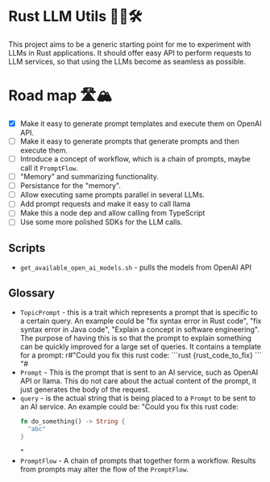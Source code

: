 # Rust LLM Utils 🦀🤖🛠

This project aims to be a generic starting point for me to experiment with LLMs
in Rust applications. It should offer easy API to perform requests to LLM
services, so that using the LLMs become as seamless as possible.


# Road map 🛣🏔
* [x] Make it easy to generate prompt templates and execute them on OpenAI API.
* [ ] Make it easy to generate prompts that generate prompts and then execute them.
* [ ] Introduce a concept of workflow, which is a chain of prompts, maybe call
  it `PromptFlow`.
* [ ] "Memory" and summarizing functionality.
* [ ] Persistance for the "memory".
* [ ] Allow executing same prompts parallel in several LLMs.
* [ ] Add prompt requests and make it easy to call llama
* [ ] Make this a node dep and allow calling from TypeScript
* [ ] Use some more polished SDKs for the LLM calls.

## Scripts
* `get_available_open_ai_models.sh` - pulls the models from OpenAI API

## Glossary
* `TopicPrompt` - this is a trait which represents a prompt that is specific to
  a certain query. An example could be "fix syntax error in Rust code", "fix
  syntax error in Java code", "Explain a concept in software engineering". The
  purpose of having this is so that the prompt to explain something can be
  quickly improved for a large set of queries. It contains a template for a
  prompt:
  r#"Could you fix this rust code:
  \```rust
  {rust_code_to_fix}
  \```
  "#
* `Prompt` - This is the prompt that is sent to an AI service, such as OpenAI
  API or llama. This do not care about the actual content of the prompt, it just
  generates the body of the request.
* `query` - is the actual string that is being placed to a `Prompt` to be sent
  to an AI service. An example could be:
  "Could you fix this rust code:
  ```rust
  fn do_something() -> String {
	"abc"
  }
  ```
  "
* `PromptFlow` - A chain of prompts that together form a workflow. Results from prompts may alter the flow of the `PromptFlow`.